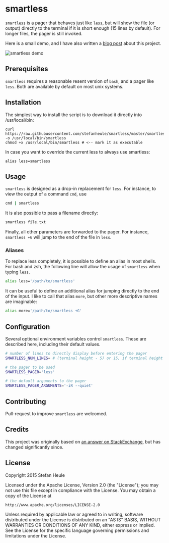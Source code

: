 # smartless

`smartless` is a pager that behaves just like `less`, but will show the file (or output) directly to the terminal if it is short enough (15 lines by default).  For longer files, the pager is still invoked.

Here is a small demo, and I have also written a [blog post](http://stefanheule.com/blog/posts/2015-06-07/smartless-a-better-pager-for-small-and-large-inputs/) about this project.

![smartless demo](http://stefanheule.com/blog/img/posts/smartless.gif)

## Prerequisites

`smartless` requires a reasonable resent version of `bash`, and a pager like `less`.  Both are available by default on most unix systems.

## Installation

The simplest way to install the script is to download it directly into /usr/local/bin:

    curl https://raw.githubusercontent.com/stefanheule/smartless/master/smartless -o /usr/local/bin/smartless
    chmod +x /usr/local/bin/smartless # <-- mark it as executable
    
In case you want to override the current less to always use smartless:

    alias less=smartless

## Usage

`smartless` is designed as a drop-in replacement for `less`.  For instance, to view the output of a command `cmd`, use

```bash
cmd | smartless
```

It is also possible to pass a filename directly:

```bash
smartless file.txt
```

Finally, all other parameters are forwarded to the pager.  For instance, `smartless +G` will jump to the end of the file in `less`.

### Aliases

To replace less completely, it is possible to define an alias in most shells.  For bash and zsh, the following line will allow the usage of `smartless` when typing `less`.

```bash
alias less='/path/to/smartless'
```

It can be useful to define an additional alias for jumping directly to the end of the input.  I like to call that alias `more`, but other more descriptive names are imaginable:

```bash
alias more='/path/to/smartless +G'
```

## Configuration

Several optional environment variables control `smartless`.  These are described here, including their default values.

```bash
# number of lines to directly display before entering the pager
SMARTLESS_NUM_LINES= # (terminal height - 5) or 15, if terminal height cannot be discovered automatically

# the pager to be used
SMARTLESS_PAGER='less'

# the default arguments to the pager
SMARTLESS_PAGER_ARGUMENTS='-iR --quiet'
```

## Contributing

Pull-request to improve `smartless` are welcomed.

## Credits

This project was originally based on [an answer on StackExchange](http://unix.stackexchange.com/questions/107315/), but has changed significantly since.

## License

Copyright 2015 Stefan Heule

Licensed under the Apache License, Version 2.0 (the "License");
you may not use this file except in compliance with the License.
You may obtain a copy of the License at

    http://www.apache.org/licenses/LICENSE-2.0

Unless required by applicable law or agreed to in writing, software
distributed under the License is distributed on an "AS IS" BASIS,
WITHOUT WARRANTIES OR CONDITIONS OF ANY KIND, either express or implied.
See the License for the specific language governing permissions and
limitations under the License.
